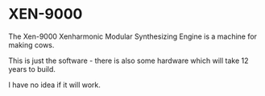 XEN-9000
========

The Xen-9000 Xenharmonic Modular Synthesizing Engine is a machine for making cows.

This is just the software - there is also some hardware which will take 12 years to build.

I have no idea if it will work.

